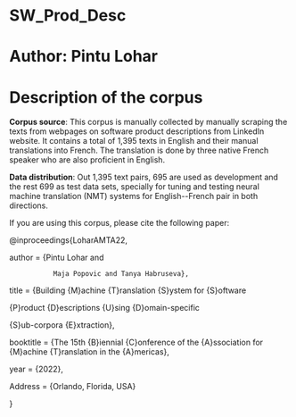 # SW_Prod_Desc

# Author: Pintu Lohar

# Description of the corpus
**Corpus source**: This corpus is manually collected by manually scraping the texts from webpages on software product descriptions from LinkedIn website. It contains a total of 1,395 texts in English and their manual translations into French. The translation is done by three native French speaker who are also proficient in English. 

**Data distribution**: Out 1,395 text pairs, 695 are used as development and the rest 699 as test data sets, specially for tuning and testing neural machine translation (NMT) systems for English--French pair in both directions.


If you are using this corpus, please cite the following paper:

@inproceedings{LoharAMTA22,

  author    = {Pintu Lohar and
  
               Maja Popovic and Tanya Habruseva},
               
  title     = {Building {M}achine {T}ranslation {S}ystem for {S}oftware
  
{P}roduct {D}escriptions {U}sing {D}omain-specific

{S}ub-corpora {E}xtraction},

  booktitle = {The 15th {B}iennial {C}onference of the {A}ssociation for {M}achine {T}ranslation in the {A}mericas},
  
  year      = {2022},
  
   Address = {Orlando, Florida, USA}
   
}
